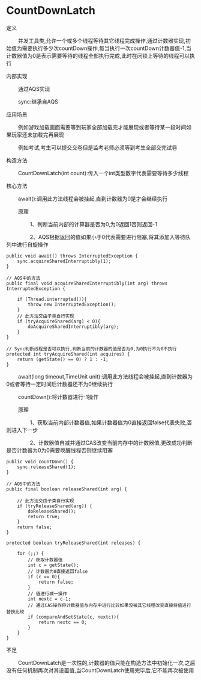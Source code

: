 # CountDownLatch
定义

&nbsp;&nbsp;&nbsp;&nbsp;&nbsp;&nbsp;&nbsp;&nbsp;并发工具类,允许一个或多个线程等待其它线程完成操作,通过计数器实现,初始值为需要执行多少次countDown操作,每当执行一次countDown计数器值-1,当计数器值为0是表示需要等待的线程全部执行完成,此时在闭锁上等待的线程可以执行

内部实现

&nbsp;&nbsp;&nbsp;&nbsp;&nbsp;&nbsp;&nbsp;&nbsp;通过AQS实现

&nbsp;&nbsp;&nbsp;&nbsp;&nbsp;&nbsp;&nbsp;&nbsp;sync:继承自AQS

应用场景

&nbsp;&nbsp;&nbsp;&nbsp;&nbsp;&nbsp;&nbsp;&nbsp;例如游戏加载画面需要等到玩家全部加载完才能展现或者等待某一段时间如果玩家还未加载完再展现

&nbsp;&nbsp;&nbsp;&nbsp;&nbsp;&nbsp;&nbsp;&nbsp;例如考试,考生可以提交交卷但是监考老师必须等到考生全部交完试卷

构造方法

&nbsp;&nbsp;&nbsp;&nbsp;&nbsp;&nbsp;&nbsp;&nbsp;CountDownLatch(int count):传入一个int类型数字代表需要等待多少线程

核心方法

&nbsp;&nbsp;&nbsp;&nbsp;&nbsp;&nbsp;&nbsp;&nbsp;await():调用此方法线程会被挂起,直到计数器为0是才会继续执行

&nbsp;&nbsp;&nbsp;&nbsp;&nbsp;&nbsp;&nbsp;&nbsp;原理

&nbsp;&nbsp;&nbsp;&nbsp;&nbsp;&nbsp;&nbsp;&nbsp;&nbsp;&nbsp;&nbsp;&nbsp;&nbsp;&nbsp;&nbsp;&nbsp;1、判断当前内部的计算器是否为0,为0返回1否则返回-1

&nbsp;&nbsp;&nbsp;&nbsp;&nbsp;&nbsp;&nbsp;&nbsp;&nbsp;&nbsp;&nbsp;&nbsp;&nbsp;&nbsp;&nbsp;&nbsp;2、AQS根据返回的值如果小于0代表需要进行阻塞,将其添加入等待队列中进行自旋操作

```
public void await() throws InterruptedException {
    sync.acquireSharedInterruptibly(1);
}

// AQS中的方法
public final void acquireSharedInterruptibly(int arg) throws InterruptedException {

    if (Thread.interrupted()){
        throw new InterruptedException();
    }
    // 此方法交由子类自行实现
    if (tryAcquireShared(arg) < 0){
        doAcquireSharedInterruptibly(arg);
    }
}

// Sync判断线程是否可以执行,判断当前的计数器的值是否为0,为0执行不为0不执行
protected int tryAcquireShared(int acquires) {
    return (getState() == 0) ? 1 : -1;
}
```
&nbsp;&nbsp;&nbsp;&nbsp;&nbsp;&nbsp;&nbsp;&nbsp;await(long timeout,TimeUnit unit):调用此方法线程会被挂起,直到计数器为0或者等待一定时间后计数器还不为0继续执行

&nbsp;&nbsp;&nbsp;&nbsp;&nbsp;&nbsp;&nbsp;&nbsp;countDown():将计数器进行-1操作

&nbsp;&nbsp;&nbsp;&nbsp;&nbsp;&nbsp;&nbsp;&nbsp;原理

&nbsp;&nbsp;&nbsp;&nbsp;&nbsp;&nbsp;&nbsp;&nbsp;&nbsp;&nbsp;&nbsp;&nbsp;&nbsp;&nbsp;&nbsp;&nbsp;1、获取当前内部计数器值,如果计数器值为0直接返回false代表失败,否则进入下一步

&nbsp;&nbsp;&nbsp;&nbsp;&nbsp;&nbsp;&nbsp;&nbsp;&nbsp;&nbsp;&nbsp;&nbsp;&nbsp;&nbsp;&nbsp;&nbsp;2、计数器值自减并通过CAS改变当前内存中的计数器值,更改成功判断是否计数器为0为0需要唤醒线程否则继续阻塞
```
public void countDown() {
    sync.releaseShared(1);
}

// AQS中的方法
public final boolean releaseShared(int arg) {

    // 此方法交由子类自行实现
    if (tryReleaseShared(arg)) {
        doReleaseShared();
        return true;
    }
    return false;
}

protected boolean tryReleaseShared(int releases) {

    for (;;) {
        // 获取计数器值
        int c = getState();
        // 计数器为0直接返回false
        if (c == 0){
            return false;
        }
        // 值进行减一操作
        int nextc = c-1;
        // 通过CAS操作将计数器值与内存中进行比较如果没被其它线程改变直接将值进行替换比较
        if (compareAndSetState(c, nextc)){
            return nextc == 0;
        }
    }
}
```
不足

&nbsp;&nbsp;&nbsp;&nbsp;&nbsp;&nbsp;&nbsp;&nbsp;CountDownLatch是一次性的,计数器的值只能在构造方法中初始化一次,之后没有任何机制再次对其设置值,当CountDownLatch使用完毕后,它不能再次被使用
